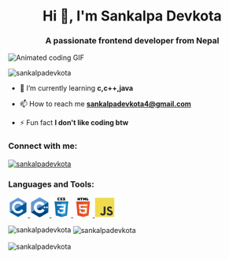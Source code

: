 

<h1 align="center">Hi 👋, I'm Sankalpa Devkota</h1>
<h3 align="center">A passionate frontend developer from Nepal</h3>
<img src="https://camo.githubusercontent.com/4d9f5ecceb711eec6e2018f38a5677dc657c9738d4a65ba3b928c41c0a45b439/68747470733a2f2f6d69726f2e6d656469756d2e636f6d2f6d61782f313336302f302a37513379765349765f7430696f4a2d5a2e676966" 
     alt="Animated coding GIF" 
     width="500">


<p align="left"> <img src="https://komarev.com/ghpvc/?username=sankalpadevkota&label=Profile%20views&color=0e75b6&style=flat" alt="sankalpadevkota" /> </p>

- 🌱 I’m currently learning **c,c++,java**

- 📫 How to reach me **sankalpadevkota4@gmail.com**

- ⚡ Fun fact **I don't like coding btw**

<h3 align="left">Connect with me:</h3>
<p align="left">
<a href="https://linkedin.com/in/sankalpadevkota" target="blank"><img align="center" src="https://raw.githubusercontent.com/rahuldkjain/github-profile-readme-generator/master/src/images/icons/Social/linked-in-alt.svg" alt="sankalpadevkota" height="30" width="40" /></a>
</p>

<h3 align="left">Languages and Tools:</h3>
<p align="left"> <a href="https://www.cprogramming.com/" target="_blank" rel="noreferrer"> <img src="https://raw.githubusercontent.com/devicons/devicon/master/icons/c/c-original.svg" alt="c" width="40" height="40"/> </a> <a href="https://www.w3schools.com/cpp/" target="_blank" rel="noreferrer"> <img src="https://raw.githubusercontent.com/devicons/devicon/master/icons/cplusplus/cplusplus-original.svg" alt="cplusplus" width="40" height="40"/> </a> <a href="https://www.w3schools.com/css/" target="_blank" rel="noreferrer"> <img src="https://raw.githubusercontent.com/devicons/devicon/master/icons/css3/css3-original-wordmark.svg" alt="css3" width="40" height="40"/> </a> <a href="https://www.w3.org/html/" target="_blank" rel="noreferrer"> <img src="https://raw.githubusercontent.com/devicons/devicon/master/icons/html5/html5-original-wordmark.svg" alt="html5" width="40" height="40"/> </a> <a href="https://developer.mozilla.org/en-US/docs/Web/JavaScript" target="_blank" rel="noreferrer"> <img src="https://raw.githubusercontent.com/devicons/devicon/master/icons/javascript/javascript-original.svg" alt="javascript" width="40" height="40"/> </a> </p>

<p><img align="left" src="https://github-readme-stats.vercel.app/api/top-langs?username=sankalpadevkota&show_icons=true&locale=en&layout=compact" alt="sankalpadevkota" /></p>

<p>&nbsp;<img align="center" src="https://github-readme-stats.vercel.app/api?username=sankalpadevkota&show_icons=true&locale=en" alt="sankalpadevkota" /></p>

<p><img align="center" src="https://github-readme-streak-stats.herokuapp.com/?user=sankalpadevkota&" alt="sankalpadevkota" /></p>

